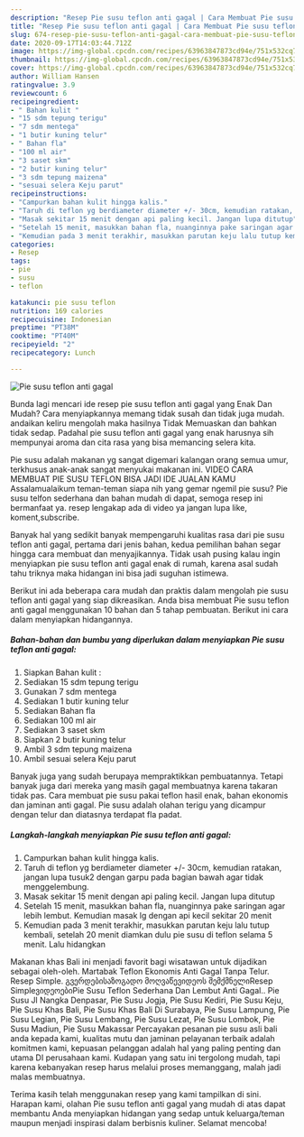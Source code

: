 ```yaml
---
description: "Resep Pie susu teflon anti gagal | Cara Membuat Pie susu teflon anti gagal Yang Lezat Sekali"
title: "Resep Pie susu teflon anti gagal | Cara Membuat Pie susu teflon anti gagal Yang Lezat Sekali"
slug: 674-resep-pie-susu-teflon-anti-gagal-cara-membuat-pie-susu-teflon-anti-gagal-yang-lezat-sekali
date: 2020-09-17T14:03:44.712Z
image: https://img-global.cpcdn.com/recipes/63963847873cd94e/751x532cq70/pie-susu-teflon-anti-gagal-foto-resep-utama.jpg
thumbnail: https://img-global.cpcdn.com/recipes/63963847873cd94e/751x532cq70/pie-susu-teflon-anti-gagal-foto-resep-utama.jpg
cover: https://img-global.cpcdn.com/recipes/63963847873cd94e/751x532cq70/pie-susu-teflon-anti-gagal-foto-resep-utama.jpg
author: William Hansen
ratingvalue: 3.9
reviewcount: 6
recipeingredient:
- " Bahan kulit "
- "15 sdm tepung terigu"
- "7 sdm mentega"
- "1 butir kuning telur"
- " Bahan fla"
- "100 ml air"
- "3 saset skm"
- "2 butir kuning telur"
- "3 sdm tepung maizena"
- "sesuai selera Keju parut"
recipeinstructions:
- "Campurkan bahan kulit hingga kalis."
- "Taruh di teflon yg berdiameter diameter +/- 30cm, kemudian ratakan, jangan lupa tusuk2 dengan garpu pada bagian bawah agar tidak menggelembung."
- "Masak sekitar 15 menit dengan api paling kecil. Jangan lupa ditutup"
- "Setelah 15 menit, masukkan bahan fla, nuanginnya pake saringan agar lebih lembut. Kemudian masak lg dengan api kecil sekitar 20 menit"
- "Kemudian pada 3 menit terakhir, masukkan parutan keju lalu tutup kembali, setelah 20 menit diamkan dulu pie susu di teflon selama 5 menit. Lalu hidangkan"
categories:
- Resep
tags:
- pie
- susu
- teflon

katakunci: pie susu teflon 
nutrition: 169 calories
recipecuisine: Indonesian
preptime: "PT38M"
cooktime: "PT40M"
recipeyield: "2"
recipecategory: Lunch

---
```



![Pie susu teflon anti gagal](https://img-global.cpcdn.com/recipes/63963847873cd94e/751x532cq70/pie-susu-teflon-anti-gagal-foto-resep-utama.jpg)

Bunda lagi mencari ide resep pie susu teflon anti gagal yang Enak Dan Mudah? Cara menyiapkannya memang tidak susah dan tidak juga mudah. andaikan keliru mengolah maka hasilnya Tidak Memuaskan dan bahkan tidak sedap. Padahal pie susu teflon anti gagal yang enak harusnya sih mempunyai aroma dan cita rasa yang bisa memancing selera kita.

Pie susu adalah makanan yg sangat digemari kalangan orang semua umur, terkhusus anak-anak sangat menyukai makanan ini. VIDEO CARA MEMBUAT PIE SUSU TEFLON BISA JADI IDE JUALAN KAMU Assalamualaikum teman-teman siapa nih yang gemar ngemil pie susu? Pie susu telfon sederhana dan bahan mudah di dapat, semoga resep ini bermanfaat ya. resep lengakap ada di video ya jangan lupa like, koment,subscribe.

Banyak hal yang sedikit banyak mempengaruhi kualitas rasa dari pie susu teflon anti gagal, pertama dari jenis bahan, kedua pemilihan bahan segar hingga cara membuat dan menyajikannya. Tidak usah pusing kalau ingin menyiapkan pie susu teflon anti gagal enak di rumah, karena asal sudah tahu triknya maka hidangan ini bisa jadi suguhan istimewa.


Berikut ini ada beberapa cara mudah dan praktis dalam mengolah pie susu teflon anti gagal yang siap dikreasikan. Anda bisa membuat Pie susu teflon anti gagal menggunakan 10 bahan dan 5 tahap pembuatan. Berikut ini cara dalam menyiapkan hidangannya.

<!--inarticleads1-->

##### Bahan-bahan dan bumbu yang diperlukan dalam menyiapkan Pie susu teflon anti gagal:

1. Siapkan  Bahan kulit :
1. Sediakan 15 sdm tepung terigu
1. Gunakan 7 sdm mentega
1. Sediakan 1 butir kuning telur
1. Sediakan  Bahan fla
1. Sediakan 100 ml air
1. Sediakan 3 saset skm
1. Siapkan 2 butir kuning telur
1. Ambil 3 sdm tepung maizena
1. Ambil sesuai selera Keju parut


Banyak juga yang sudah berupaya mempraktikkan pembuatannya. Tetapi banyak juga dari mereka yang masih gagal membuatnya karena takaran tidak pas. Cara membuat pie susu pakai teflon hasil enak, bahan ekonomis dan jaminan anti gagal. Pie susu adalah olahan terigu yang dicampur dengan telur dan diatasnya terdapat fla padat. 

<!--inarticleads2-->

##### Langkah-langkah menyiapkan Pie susu teflon anti gagal:

1. Campurkan bahan kulit hingga kalis.
1. Taruh di teflon yg berdiameter diameter +/- 30cm, kemudian ratakan, jangan lupa tusuk2 dengan garpu pada bagian bawah agar tidak menggelembung.
1. Masak sekitar 15 menit dengan api paling kecil. Jangan lupa ditutup
1. Setelah 15 menit, masukkan bahan fla, nuanginnya pake saringan agar lebih lembut. Kemudian masak lg dengan api kecil sekitar 20 menit
1. Kemudian pada 3 menit terakhir, masukkan parutan keju lalu tutup kembali, setelah 20 menit diamkan dulu pie susu di teflon selama 5 menit. Lalu hidangkan


Makanan khas Bali ini menjadi favorit bagi wisatawan untuk dijadikan sebagai oleh-oleh. Martabak Teflon Ekonomis Anti Gagal Tanpa Telur. Resep Simple. გვერდებისაზოგადო მოღვაწევიდეოს შემქმნელიResep SimpleვიდეოებიPie Susu Teflon Sederhana Dan Lembut Anti Gagal.. Pie Susu Jl Nangka Denpasar, Pie Susu Jogja, Pie Susu Kediri, Pie Susu Keju, Pie Susu Khas Bali, Pie Susu Khas Bali Di Surabaya, Pie Susu Lampung, Pie Susu Legian, Pie Susu Lembang, Pie Susu Lezat, Pie Susu Lombok, Pie Susu Madiun, Pie Susu Makassar Percayakan pesanan pie susu asli bali anda kepada kami, kualitas mutu dan jaminan pelayanan terbaik adalah komitmen kami, kepuasan pelanggan adalah hal yang paling penting dan utama DI perusahaan kami. Kudapan yang satu ini tergolong mudah, tapi karena kebanyakan resep harus melalui proses memanggang, malah jadi malas membuatnya. 

Terima kasih telah menggunakan resep yang kami tampilkan di sini. Harapan kami, olahan Pie susu teflon anti gagal yang mudah di atas dapat membantu Anda menyiapkan hidangan yang sedap untuk keluarga/teman maupun menjadi inspirasi dalam berbisnis kuliner. Selamat mencoba!
